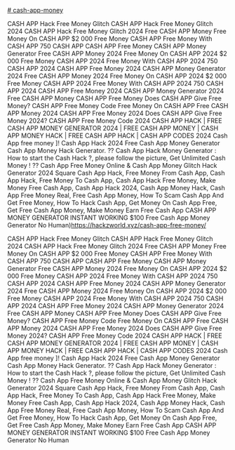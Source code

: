 [# cash-app-money](https://hackzworld.xyz/cash-app-free-money)

CASH APP Hack Free Money Glitch
CASH APP Hack Free Money Glitch 2024
CASH APP Hack Free Money Glitch 2024
Free CASH APP Money
Free Money On CASH APP
$2 000 Free Money CASH APP
Free Money With CASH APP
750 CASH APP
CASH APP Free Money
CASH APP Money Generator
Free CASH APP Money 2024
Free Money On CASH APP 2024
$2 000 Free Money CASH APP 2024
Free Money With CASH APP 2024
750 CASH APP 2024
CASH APP Free Money 2024
CASH APP Money Generator 2024
Free CASH APP Money 2024
Free Money On CASH APP 2024
$2 000 Free Money CASH APP 2024
Free Money With CASH APP 2024
750 CASH APP 2024
CASH APP Free Money 2024
CASH APP Money Generator 2024
Free CASH APP Money
CASH APP Free Money
Does CASH APP Give Free Money?
CASH APP Free Money Code
Free Money On CASH APP
Free CASH APP Money 2024
CASH APP Free Money 2024
Does CASH APP Give Free Money 2024?
CASH APP Free Money Code 2024
CASH APP HACK | FREE CASH APP MONEY GENERATOR 2024 | FREE CASH APP MONEY
| CASH APP MONEY HACK | FREE CASH APP HACK | CASH APP CODES 2024
Cash App free money ]! Cash App Hack 2024 Free Cash App Money Generator 
Cash App Money Hack
Generator. ?? Cash App Hack Money Generator : How to start the Cash Hack ?, please follow
the picture, Get Unlimited Cash Money ! ?? Cash App Free Money Online & Cash App Money
Glitch Hack Generator 2024 Square Cash App Hack, Free Money From Cash App, Cash App
Hack, Free Money To Cash App, Cash App Hack Free Money, Make Money Free Cash App,
Cash App Hack 2024, Cash App Money Hack, Cash App Free Money Real, Free Cash App
Money, How To Scam Cash App And Get Free Money, How To Hack Cash App, Get Money On
Cash App Free, Get Free Cash App Money, Make Money Earn Free Cash App
CASH APP MONEY GENERATOR INSTANT WORKING $100 Free Cash  App Money Generator No Human)https://hackzworld.xyz/cash-app-free-money/

CASH APP Hack Free Money Glitch
CASH APP Hack Free Money Glitch 2024
CASH APP Hack Free Money Glitch 2024
Free CASH APP Money
Free Money On CASH APP
$2 000 Free Money CASH APP
Free Money With CASH APP
750 CASH APP
CASH APP Free Money
CASH APP Money Generator
Free CASH APP Money 2024
Free Money On CASH APP 2024
$2 000 Free Money CASH APP 2024
Free Money With CASH APP 2024
750 CASH APP 2024
CASH APP Free Money 2024
CASH APP Money Generator 2024
Free CASH APP Money 2024
Free Money On CASH APP 2024
$2 000 Free Money CASH APP 2024
Free Money With CASH APP 2024
750 CASH APP 2024
CASH APP Free Money 2024
CASH APP Money Generator 2024
Free CASH APP Money
CASH APP Free Money
Does CASH APP Give Free Money?
CASH APP Free Money Code
Free Money On CASH APP
Free CASH APP Money 2024
CASH APP Free Money 2024
Does CASH APP Give Free Money 2024?
CASH APP Free Money Code 2024
CASH APP HACK | FREE CASH APP MONEY GENERATOR 2024 | FREE CASH APP MONEY
| CASH APP MONEY HACK | FREE CASH APP HACK | CASH APP CODES 2024
Cash App free money ]! Cash App Hack 2024 Free Cash App Money Generator 
Cash App Money Hack
Generator. ?? Cash App Hack Money Generator : How to start the Cash Hack ?, please follow
the picture, Get Unlimited Cash Money ! ?? Cash App Free Money Online & Cash App Money
Glitch Hack Generator 2024 Square Cash App Hack, Free Money From Cash App, Cash App
Hack, Free Money To Cash App, Cash App Hack Free Money, Make Money Free Cash App,
Cash App Hack 2024, Cash App Money Hack, Cash App Free Money Real, Free Cash App
Money, How To Scam Cash App And Get Free Money, How To Hack Cash App, Get Money On
Cash App Free, Get Free Cash App Money, Make Money Earn Free Cash App
CASH APP MONEY GENERATOR INSTANT WORKING $100 Free Cash  App Money Generator No Human
